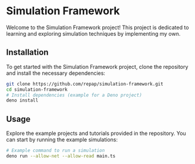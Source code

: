 # Simulation Framework

Welcome to the Simulation Framework project! This project is dedicated to learning and exploring simulation techniques by implementing my own.

## Installation

To get started with the Simulation Framework project, clone the repository and install the necessary dependencies:

```bash
git clone https://github.com/repap/simulation-framework.git
cd simulation-framework
# Install dependencies (example for a Deno project)
deno install
```

## Usage

Explore the example projects and tutorials provided in the repository. You can start by running the example simulations:

```bash
# Example command to run a simulation
deno run --allow-net --allow-read main.ts
```